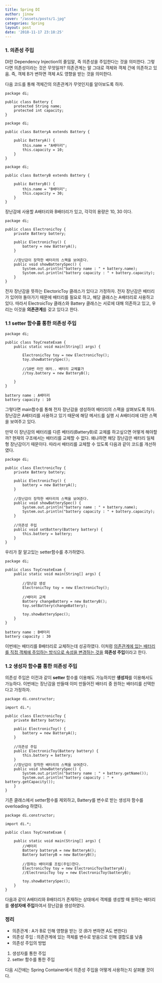 ```yaml
---
title: Spring DI
author: jinow
cover: "/assets/posts/1.jpg"
categories: Spring
layout: post
date: '2018-11-17 23:18:25'
---
```

### 1. 의존성 주입
DI란 Dependency Injection의 줄임말, 즉 의존성을 주입한다는 것을 의미한다. 그렇다면 의존성이라는 것은 무엇일까? 의존관계는 말 그대로 객체와 객체 간에 의존하고 있음. 즉, 객체 B가 변하면 객체 A도 영향을 받는 것을 의미한다.

다음 코드를 통해 객체간의 의존관계가 무엇인지를 알아보도록 하자.
```
package di;

public class Battery {
	protected String name;
	protected int capacity;
}
```
```
package di;

public class BatteryA extends Battery {

	public BatteryA() {
		this.name = "A배터리";
		this.capacity = 10;
	}
}
```
```
package di;

public class BatteryB extends Battery {

	public BatteryB() {
		this.name = "B배터리";
		this.capacity = 30;
	}
}
```
장난감에 사용할 A배터리와 B배터리가 있고, 각각의 용량은 10, 30 이다.  

```
package di;

public class ElectronicToy {
	private Battery battery;

	public ElectronicToy() {
		battery = new BatteryA();
	}

	//장난감이 장착한 배터리의 스팩을 보여준다.
	public void showBatterySpec() {
		System.out.println("battery name : " + battery.name);
		System.out.println("battery capacity : " + battery.capacity);
	}
}
```
전자 장난감을 뜻하는 ElectoricToy 클래스가 있다고 가정하자. 전자 장난감은 배터리가 있어야 돌아가기 때문에 배터리를 필요로 하고, 해당 클래스는 A배터리로 사용하고 있다. 따라서 ElectroicToy 클래스와 Battery 클래스는 서로에 대해 의존하고 있고, 우리는 이것을 **의존관계**를 갖고 있다고 한다.  

### 1.1 setter 함수를 통한 의존성 주입

```
package di;

public class ToyCreateExam {
	public static void main(String[] args) {

		ElectronicToy toy = new ElectronicToy();
		toy.showBatterySpec();

		//10번 라인 에러.. 배터리 교체불가
		//toy.battery = new BatteryB();

	}
}
```
```
battery name : A배터리
battery capacity : 10
```
그렇다면 main함수를 통해 전자 장난감을 생성하여 배터리의 스팩을 살펴보도록 하자. 장난감은 A배터리를 사용하고 있기 때문에 해당 메서드를 실행 시 A배터리에 대한 스팩을 보여주고 있다.   

만약 이 장난감의 배터리를 다른 베터리(BatteryB)로 교체를 하고싶으면 어떻게 해야할까? 현재의 구조에서는 배터리를 교체할 수 없다. 왜냐하면 해당 장난감은 배터리 일체형 장난감이기 때문이다. 따라서 배터리를 교체할 수 있도록 다음과 같이 코드를 개선하였다.
```
package di;

public class ElectronicToy {
	private Battery battery;

	public ElectronicToy() {
		battery = new BatteryA();
	}

	//장난감이 장착한 배터리의 스팩을 보여준다.
	public void showBatterySpec() {
		System.out.println("battery name : " + battery.name);
		System.out.println("battery capacity : " + battery.capacity);
	}

	//의존성 주입
	public void setBattery(Battery battery) {
		this.battery = battery;
	}
}
```
우리가 잘 알고있는 setter함수를 추가하였다.
```
package di;

public class ToyCreateExam {
	public static void main(String[] args) {

		//장난감 생성
		ElectronicToy toy = new ElectronicToy();

		//배터리 교체  
		Battery changeBattery = new BatteryB();
		toy.setBattery(changeBattery);

		toy.showBatterySpec();
	}
}
```
```
battery name : B배터리
battery capacity : 30
```
이번에는 배터리를 B배터리로 교체하는데 성공하였다. 이처럼 <U>의존관계에 있는 배터리를 직접 객체에 주입하는 방식으로 속성을 변경하는 것을</U> **의존성 주입**이라고 한다.

### 1.2 생성자 함수를 통한 의존성 주입
의존성 주입은 이전과 같이 **setter** 함수를 이용해도 가능하지만 **생성자**를 이용해서도 가능하다. 이번에는 장난감을 만들때 이미 만들어진 배터리 중 원하는 배터리를 선택한다고 가정하자.

```
package di.constructor;

import di.*;

public class ElectronicToy {
	private Battery battery;

	public ElectronicToy() {
		battery = new BatteryA();
	}

	//의존성 주입  
	public ElectronicToy(Battery battery) {
		this.battery = battery;
	}
	//장난감이 장착한 배터리의 스팩을 보여준다.
	public void showBatterySpec() {
		System.out.println("battery name : " + battery.getName());
		System.out.println("battery capacity : " + battery.getCapacity());
	}
}
```
기존 클래스에서 setter함수를 제외하고, Battery를 변수로 받는 생성자 함수를 overloading 하였다.
```
package di.constructor;

import di.*;

public class ToyCreateExam {

	public static void main(String[] args) {
		//배터리   
		Battery batteryA = new BatteryA();
		Battery batteryB = new BatteryB();

		//원하는 배터리를 조립(주입)한다.  
		ElectronicToy toy = new ElectronicToy(batteryA);
		//ElectronicToy toy = new ElectronicToy(batteryB);

		toy.showBatterySpec();
	}
}
```
다음과 같이 A배터리와 B배터리가 존재하는 상태에서 객체를 생성할 때 원하는 배터리를 **생성자에 주입**하여서 장난감을 생성하였다.  


### 정리  
* 의존관계 : A가 B로 인해 영향을 받는 것 (B가 변하면 A도 변한다)  
* 의존성 주입 : 의존관계에 있는 객체를 변수로 받음으로 인해 결합도를 낮춤
* 의존성 주입의 방법  
1) 생성자를 통한 주입  
2) setter 함수를 통한 주입  

다음 시간에는 Spring Container에서 의존성 주입을 어떻게 사용하는지 살펴볼 것이다.
